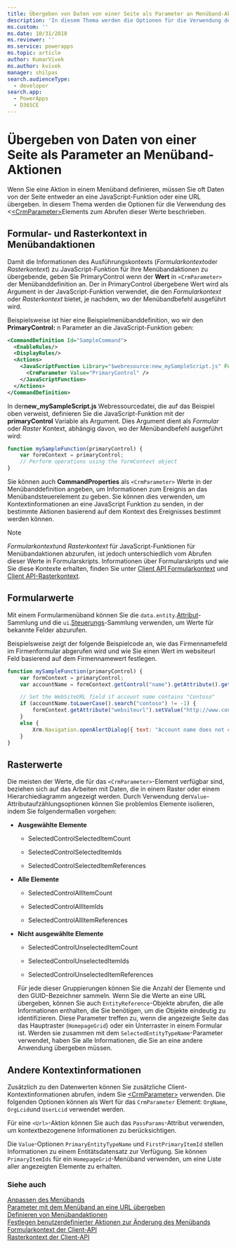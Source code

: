 ```yaml
---
title: Übergeben von Daten von einer Seite als Parameter an Menüband-Aktionen (modellgestützte Apps) | Microsoft Docs
description: 'In diesem Thema werden die Optionen für die Verwendung des Elements <CrmParameter> zum Abrufen dieser Werte beschrieben. '
ms.custom: ''
ms.date: 10/31/2018
ms.reviewer: ''
ms.service: powerapps
ms.topic: article
author: KumarVivek
ms.author: kvivek
manager: shilpas
search.audienceType:
  - developer
search.app:
  - PowerApps
  - D365CE
---
```

# <a name="pass-data-from-a-page-as-a-parameter-to-ribbon-actions"></a>Übergeben von Daten von einer Seite als Parameter an Menüband-Aktionen

<!-- https://docs.microsoft.com/en-us/dynamics365/customer-engagement/developer/customize-dev/pass-dynamics-365-data-page-parameter-ribbon-actions -->

Wenn Sie eine Aktion in einem Menüband definieren, müssen Sie oft Daten von der Seite entweder an eine JavaScript-Funktion oder eine URL übergeben. In diesem Thema werden die Optionen für die Verwendung des <[\<CrmParameter\>](https://msdn.microsoft.com/library/gg309332.aspx)Elements zum Abrufen dieser Werte beschrieben.

## <a name="form-and-grid-context-in-ribbon-actions"></a>Formular- und Rasterkontext in Menübandaktionen

Damit die Informationen des Ausführungskontexts (*Formularkontext*oder *Rasterkontext*) zu JavaScript-Funktion für Ihre Menübandaktionen zu übergebende, geben Sie PrimaryControl wenn der **Wert** in `<CrmParameter>` der Menübanddefinition an. Der in PrimaryControl übergebene Wert wird als Argument in der JavaScript-Funktion verwendet, die den *Formularkontext* oder *Rasterkontext* bietet, je nachdem, wo der Menübandbefehl ausgeführt wird. 

Beispielsweise ist hier eine Beispielmenübanddefinition, wo wir den **PrimaryControl:** n Parameter an die JavaScript-Funktion geben:

```xml
<CommandDefinition Id="SampleCommand">
  <EnableRules/>
  <DisplayRules/>
  <Actions>
    <JavaScriptFunction Library="$webresource:new_mySampleScript.js" FunctionName="mySampleFunction">
      <CrmParameter Value="PrimaryControl" />
    </JavaScriptFunction>
  </Actions>
</CommandDefinition>
```

In der**new_mySampleScript.js** Webressourcedatei, die auf das Beispiel oben verweist, definieren Sie die JavaScript-Funktion mit der **primaryControl** Variable als Argument. Dies Argument dient als *Formular* oder *Raster* Kontext, abhängig davon, wo der Menübandbefehl ausgeführt wird:

```JavaScript
function mySampleFunction(primaryControl) {
    var formContext = primaryControl;
    // Perform operations using the formContext object
}
```

Sie können auch **CommandProperties** als `<CrmParameter>` Werte in der Menübanddefinition angeben, um Informationen zum Ereignis an das Menübandsteuerelement zu geben. Sie können dies verwenden, um Kontextinformationen an eine JavaScript Funktion zu senden, in der bestimmte Aktionen basierend auf dem Kontext des Ereignisses bestimmt werden können.

> [!NOTE]
> *Formularkontext*und *Rasterkontext* für JavaScript-Funktionen für Menübandaktionen abzurufen, ist jedoch unterschiedlich vom Abrufen dieser Werte in Formularskripts. Informationen über Formularskripts und wie Sie diese Kontexte erhalten, finden Sie unter [Client API Formularkontext](clientapi/clientapi-grid-context.md) und [Client API-Rasterkontext](clientapi/clientapi-form-context.md).

## <a name="form-values"></a>Formularwerte

Mit einem Formularmenüband können Sie die `data.entity`.[Attribut](clientapi/reference/attributes.md)-Sammlung und die `ui`.[Steuerungs](clientapi/reference/controls.md)-Sammlung verwenden, um Werte für bekannte Felder abzurufen. 

Beispielsweise zeigt der folgende Beispielcode an, wie das Firmennamefeld im Firmenformular abgerufen wird und wie Sie einen Wert im websiteurl Feld basierend auf dem Firmennamewert festlegen.

```JavaScript
function mySampleFunction(primaryControl) {
    var formContext = primaryControl;    
    var accountName = formContext.getControl("name").getAttribute().getValue();    

    // Set the WebSiteURL field if account name contains "Contoso"
    if (accountName.toLowerCase().search("contoso") != -1) {
        formContext.getAttribute("websiteurl").setValue("http://www.contoso.com");
    }
    else {
        Xrm.Navigation.openAlertDialog({ text: "Account name does not contain 'Contoso'." });
    }
}
```

  
## <a name="grid-values"></a>Rasterwerte  
 Die meisten der Werte, die für das `<CrmParameter>`-Element verfügbar sind, beziehen sich auf das Arbeiten mit Daten, die in einem Raster oder einem Hierarchiediagramm angezeigt werden. Durch Verwendung der`Value`-Attributaufzählungsoptionen können Sie problemlos Elemente isolieren, indem Sie folgendermaßen vorgehen:  
  
- **Ausgewählte Elemente**  
  
    -   SelectedControlSelectedItemCount  
  
    -   SelectedControlSelectedItemIds  
  
    -   SelectedControlSelectedItemReferences  
  
- **Alle Elemente**  
  
    -   SelectedControlAllItemCount  
  
    -   SelectedControlAllItemIds  
  
    -   SelectedControlAllItemReferences  
  
- **Nicht ausgewählte Elemente**  
  
    -   SelectedControlUnselectedItemCount  
  
    -   SelectedControlUnselectedItemIds  
  
    -   SelectedControlUnselectedItemReferences  
  
  Für jede dieser Gruppierungen können Sie die Anzahl der Elemente und den GUID-Bezeichner sammeln. Wenn Sie die Werte an eine URL übergeben, können Sie auch `EntityReference`-Objekte abrufen, die alle Informationen enthalten, die Sie benötigen, um die Objekte eindeutig zu identifizieren. Diese Parameter treffen zu, wenn die angezeigte Seite das das Hauptraster (`HomepageGrid`) oder ein Unterraster in einem Formular ist. Werden sie zusammen mit dem `SelectedEntityTypeName`-Parameter verwendet, haben Sie alle Informationen, die Sie an eine andere Anwendung übergeben müssen.  
  
 
  
## <a name="other-context-information"></a>Andere Kontextinformationen  
 Zusätzlich zu den Datenwerten können Sie zusätzliche Client-Kontextinformationen abrufen, indem Sie [\<CrmParameter\>](https://msdn.microsoft.com/library/gg309332.aspx) verwenden.  Die folgenden Optionen können als Wert für das `CrmParameter` Element: `OrgName`, `OrgLcid`und `UserLcid` verwendet werden.
 
 Für eine `<Url>`-Aktion können Sie auch das `PassParams`-Attribut verwenden, um kontextbezogenene Informationen zu berücksichtigen.  
  
 Die `Value`-Optionen `PrimaryEntityTypeName` und `FirstPrimaryItemId` stellen Informationen zu einem Entitätsdatensatz zur Verfügung. Sie können `PrimaryItemIds` für ein `HomepageGrid`-Menüband verwenden, um eine Liste aller angezeigten Elemente zu erhalten.
  
### <a name="see-also"></a>Siehe auch  
 [Anpassen des Menübands](customize-commands-ribbon.md)   
 [Parameter mit dem Menüband an eine URL übergeben](pass-parameters-url-by-using-ribbon.md)    
 [Definieren von Menübandaktionen](define-ribbon-actions.md)   
 [Festlegen benutzerdefinierter Aktionen zur Änderung des Menübands](define-custom-actions-modify-ribbon.md)<br>
 [Formularkontext der Client-API](clientapi/clientapi-form-context.md)<br>
 [Rasterkontext der Client-API](clientapi/clientapi-grid-context.md)<br>
 
